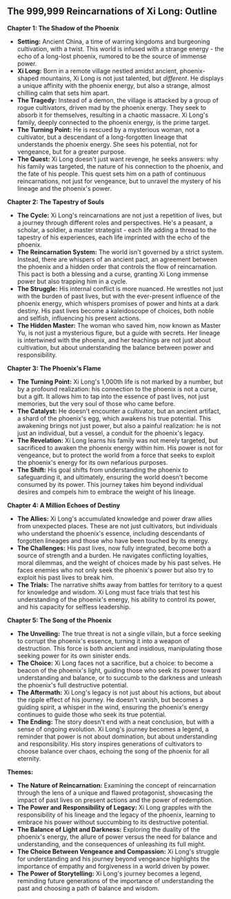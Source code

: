 ## The 999,999 Reincarnations of Xi Long: Outline 

**Chapter 1: The Shadow of the Phoenix**

* **Setting:**  Ancient China, a time of warring kingdoms and burgeoning cultivation, with a twist.  This world is infused with a strange energy - the echo of a long-lost phoenix, rumored to be the source of immense power.
* **Xi Long:**  Born in a remote village nestled amidst ancient, phoenix-shaped mountains, Xi Long is not just talented, but *different*. He displays a unique affinity with the phoenix energy, but also a strange, almost chilling calm that sets him apart.
* **The Tragedy:**  Instead of a demon, the village is attacked by a group of rogue cultivators, driven mad by the phoenix energy. They seek to absorb it for themselves, resulting in a chaotic massacre. Xi Long's family, deeply connected to the phoenix energy, is the prime target. 
* **The Turning Point:**  He is rescued by a mysterious woman, not a cultivator, but a descendant of a long-forgotten lineage that understands the phoenix energy. She sees his potential, not for vengeance, but for a greater purpose. 
* **The Quest:**  Xi Long doesn't just want revenge, he seeks answers: why his family was targeted, the nature of his connection to the phoenix, and the fate of his people. This quest sets him on a path of continuous reincarnations, not just for vengeance, but to unravel the mystery of his lineage and the phoenix's power.

**Chapter 2:  The Tapestry of Souls**

* **The Cycle:**  Xi Long's reincarnations are not just a repetition of lives, but a journey through different roles and perspectives. He's a peasant, a scholar, a soldier, a master strategist - each life adding a thread to the tapestry of his experiences, each life imprinted with the echo of the phoenix.
* **The Reincarnation System:**  The world isn't governed by a strict system.  Instead, there are whispers of an ancient pact, an agreement between the phoenix and a hidden order that controls the flow of reincarnation. This pact is both a blessing and a curse, granting Xi Long immense power but also trapping him in a cycle.
* **The Struggle:**  His internal conflict is more nuanced.  He wrestles not just with the burden of past lives, but with the ever-present influence of the phoenix energy, which whispers promises of power and hints at a dark destiny. His past lives become a kaleidoscope of choices, both noble and selfish, influencing his present actions.
* **The Hidden Master:**  The woman who saved him, now known as Master Yu, is not just a mysterious figure, but a guide with secrets. Her lineage is intertwined with the phoenix, and her teachings are not just about cultivation, but about understanding the balance between power and responsibility.

**Chapter 3:  The Phoenix's Flame**

* **The Turning Point:**  Xi Long's 1,000th life is not marked by a number, but by a profound realization: his connection to the phoenix is not a curse, but a gift. It allows him to tap into the essence of past lives, not just memories, but the very soul of those who came before.
* **The Catalyst:**  He doesn't encounter a cultivator, but an ancient artifact, a shard of the phoenix's egg, which awakens his true potential. This awakening brings not just power, but also a painful realization: he is not just an individual, but a vessel, a conduit for the phoenix's legacy.
* **The Revelation:**  Xi Long learns his family was not merely targeted, but sacrificed to awaken the phoenix energy within him.  His power is not for vengeance, but to protect the world from a force that seeks to exploit the phoenix's energy for its own nefarious purposes.
* **The Shift:**  His goal shifts from understanding the phoenix to safeguarding it, and ultimately, ensuring the world doesn't become consumed by its power. This journey takes him beyond individual desires and compels him to embrace the weight of his lineage.

**Chapter 4:  A Million Echoes of Destiny**

* **The Allies:**  Xi Long's accumulated knowledge and power draw allies from unexpected places. These are not just cultivators, but individuals who understand the phoenix's essence, including descendants of forgotten lineages and those who have been touched by its energy. 
* **The Challenges:**  His past lives, now fully integrated, become both a source of strength and a burden. He navigates conflicting loyalties, moral dilemmas, and the weight of choices made by his past selves. He faces enemies who not only seek the phoenix's power but also try to exploit his past lives to break him.
* **The Trials:**  The narrative shifts away from battles for territory to a quest for knowledge and wisdom.  Xi Long must face trials that test his understanding of the phoenix's energy, his ability to control its power, and his capacity for selfless leadership.

**Chapter 5:  The Song of the Phoenix**

* **The Unveiling:**  The true threat is not a single villain, but a force seeking to corrupt the phoenix's essence, turning it into a weapon of destruction. This force is both ancient and insidious, manipulating those seeking power for its own sinister ends.
* **The Choice:**  Xi Long faces not a sacrifice, but a choice: to become a beacon of the phoenix's light, guiding those who seek its power toward understanding and balance, or to succumb to the darkness and unleash the phoenix's full destructive potential.
* **The Aftermath:**  Xi Long's legacy is not just about his actions, but about the ripple effect of his journey. He doesn't vanish, but becomes a guiding spirit, a whisper in the wind, ensuring the phoenix's energy continues to guide those who seek its true potential. 
* **The Ending:**  The story doesn't end with a neat conclusion, but with a sense of ongoing evolution.  Xi Long's journey becomes a legend, a reminder that power is not about domination, but about understanding and responsibility. His story inspires generations of cultivators to choose balance over chaos, echoing the song of the phoenix for all eternity.

**Themes:**

* **The Nature of Reincarnation:**  Examining the concept of reincarnation through the lens of a unique and flawed protagonist, showcasing the impact of past lives on present actions and the power of redemption.
* **The Power and Responsibility of Legacy:**  Xi Long grapples with the responsibility of his lineage and the legacy of the phoenix, learning to embrace his power without succumbing to its destructive potential.
* **The Balance of Light and Darkness:**  Exploring the duality of the phoenix's energy, the allure of power versus the need for balance and understanding, and the consequences of unleashing its full might. 
* **The Choice Between Vengeance and Compassion:**  Xi Long's struggle for understanding and his journey beyond vengeance highlights the importance of empathy and forgiveness in a world driven by power.
* **The Power of Storytelling:**  Xi Long's journey becomes a legend, reminding future generations of the importance of understanding the past and choosing a path of balance and wisdom. 
